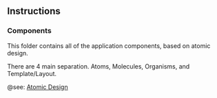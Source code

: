 ## Instructions

### Components

This folder contains all of the application components, based on atomic design.

There are 4 main separation. Atoms, Molecules, Organisms, and Template/Layout.

@see: [Atomic Design](https://bradfrost.com/blog/post/atomic-web-design/)
